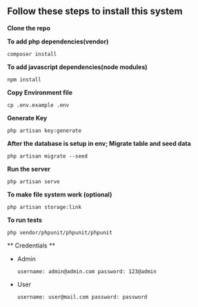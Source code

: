 ## Follow these steps to install this system

**Clone the repo**

**To add php dependencies(vendor)**

    composer install

**To add javascript dependencies(node modules)**

    npm install

**Copy Environment file**

    cp .env.example .env

**Generate Key**

    php artisan key:generate

**After the database is setup in env; Migrate table and seed data**

    php artisan migrate --seed

**Run the server**

    php artisan serve

**To make file system work (optional)**

    php artisan storage:link

**To run tests**

    php vendor/phpunit/phpunit/phpunit

** Credentials **

- Admin

  `` username: admin@admin.com
  password: 123@admin
  ``

- User

  `` username: user@mail.com
  password: password
  ``